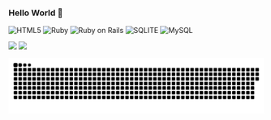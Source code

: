 ### Hello World 🖖

<!--
<h1>Techs</h1>
-->

<img src="https://img.shields.io/badge/HTML5-E34F26?style=for-the-badge&logo=html5&logoColor=white" alt="HTML5"> <img src="https://img.shields.io/badge/Ruby-CC342D?style=for-the-badge&logo=ruby&logoColor=white" alt="Ruby"> <img src="https://img.shields.io/badge/ruby%20on%20rails-D30001?style=for-the-badge&logo=rubyonrails&logoColor=white" alt="Ruby on Rails"> <img src="https://img.shields.io/badge/SQLite-07405E?style=for-the-badge&logo=sqlite&logoColor=white" alt="SQLITE"> <img src="https://img.shields.io/badge/MySQL-232F3E?style=for-the-badge&logo=mysql&logoColor=white" alt="MySQL">

<img src="https://github-readme-stats.vercel.app/api?username=daniel-drumond&theme=cobalt">  <img src="https://github-readme-stats.vercel.app/api/top-langs?username=daniel-drumond&theme=cobalt&layout=compact">

<picture>
  <source media="(prefers-color-scheme: dark)" srcset="https://raw.githubusercontent.com/daniel-drumond/daniel-drumond/output/github-contribution-grid-snake-dark.svg">
  <source media="(prefers-color-scheme: light)" srcset="https://raw.githubusercontent.com/daniel-drumond/daniel-drumond/output/github-contribution-grid-snake.svg">
  <img alt="github contribution grid snake animation" src="https://raw.githubusercontent.com/daniel-drumond/daniel-drumond/output/github-contribution-grid-snake.svg">
</picture>

<!--
**daniel-drumond/daniel-drumond** is a ✨ _special_ ✨ repository because its `README.md` (this file) appears on your GitHub profile.

Here are some ideas to get you started:

- 🔭 I’m currently working on ...
- 🌱 I’m currently learning ...
- 👯 I’m looking to collaborate on ...
- 🤔 I’m looking for help with ...
- 💬 Ask me about ...
- 📫 How to reach me: ...
- 😄 Pronouns: ...
- ⚡ Fun fact: ...
-->
